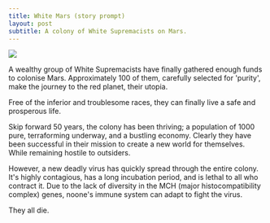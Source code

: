 ```yaml
---
title: White Mars (story prompt)
layout: post
subtitle: A colony of White Supremacists on Mars.
---
```


<!-- ![]({{site.baseurl}}/assets/mars.jpeg) -->

<img src="{{site.baseurl}}/assets/mars.jpeg" caption="A colony of White Supremacists on Mars." class="center-image"/>

<!-- the importance of genetic diversity -->

A wealthy group of White Supremacists have finally gathered enough funds to colonise Mars.
Approximately 100 of them, carefully selected for 'purity', make the journey to the red planet, their utopia. 

Free of the inferior and troublesome races, they can finally live a safe and prosperous life.

Skip forward 50 years, the colony has been thriving; a population of 1000 pure, terraforming underway, and a bustling economy.
Clearly they have been successful in their mission to create a new world for themselves.
While remaining hostile to outsiders.

However, a new deadly virus has quickly spread through the entire colony.
It's highly contagious, has a long incubation period, and is lethal to all who contract it.
Due to the lack of diversity in the MCH (major histocompatibility complex) genes, noone's immune system can adapt to fight the virus.

They all die.